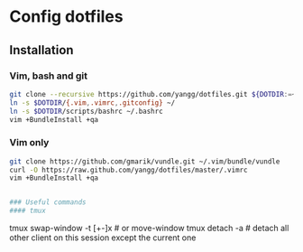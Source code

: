 # Config dotfiles

## Installation

### Vim, bash and git
```bash
git clone --recursive https://github.com/yangg/dotfiles.git ${DOTDIR:=~/.dotfiles}
ln -s $DOTDIR/{.vim,.vimrc,.gitconfig} ~/
ln -s $DOTDIR/scripts/bashrc ~/.bashrc
vim +BundleInstall +qa
```

### Vim only
```bash
git clone https://github.com/gmarik/vundle.git ~/.vim/bundle/vundle
curl -O https://raw.github.com/yangg/dotfiles/master/.vimrc
vim +BundleInstall +qa


### Useful commands
#### tmux
```
tmux swap-window -t [+-]x   # or move-window
tmux detach -a              # detach all other client on this session except the current one
```
```
